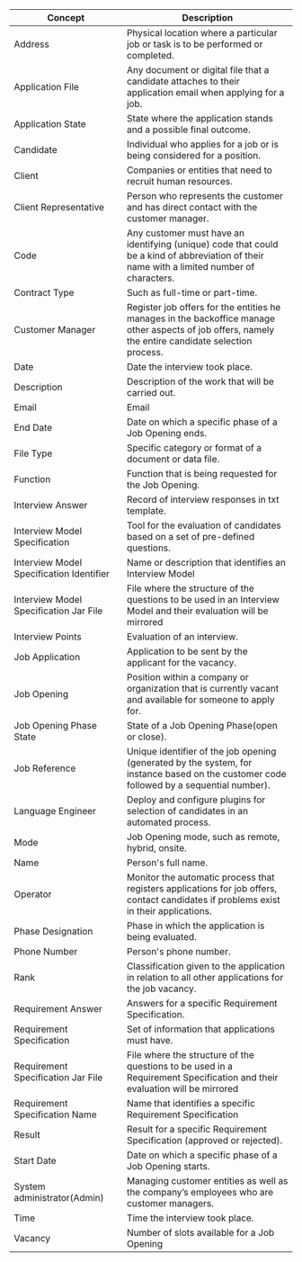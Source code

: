 | Concept                                  | Description                                                                                                                                          |
|------------------------------------------|------------------------------------------------------------------------------------------------------------------------------------------------------|
| Address                                  | Physical location where a particular job or task is to be performed or completed.                                                                    |
| Application File                         | Any document or digital file that a candidate attaches to their application email when applying for a job.                                           |
| Application State                        | State where the application stands and a possible final outcome.                                                                                     |
| Candidate                                | Individual who applies for a job or is being considered for a position.                                                                              |
| Client                                   | Companies or entities that need to recruit human resources.                                                                                          |
| Client Representative                    | Person who represents the customer and has direct contact with the customer manager.                                                                 |
| Code                                     | Any customer must have an identifying (unique) code that could be a kind of abbreviation of their name with a limited number of characters.          |
| Contract Type                            | Such as full-time or part-time.                                                                                                                      |
| Customer Manager                         | Register job offers for the entities he manages in the backoffice manage other aspects of job offers, namely the entire candidate selection process. |
| Date                                     | Date the interview took place.                                                                                                                       |
| Description                              | Description of the work that will be carried out.                                                                                                    |
| Email                                    | Email                                                                                                                                                |
| End Date                                 | Date on which a specific phase of a Job Opening ends.                                                                                                |
| File Type                                | Specific category or format of a document or data file.                                                                                              |
| Function                                 | Function that is being requested for the Job Opening.                                                                                                |
| Interview Answer                         | Record of interview responses in txt template.                                                                                                       |
| Interview Model Specification            | Tool for the evaluation of candidates based on a set of pre-defined questions.                                                                       |
| Interview Model Specification Identifier | Name or description that identifies an Interview Model                                                                                               |
| Interview Model Specification Jar File   | File where the structure of the questions to be used in an Interview Model and their evaluation will be mirrored                                     |
| Interview Points                         | Evaluation of an interview.                                                                                                                          |
| Job Application                          | Application to be sent by the applicant for the vacancy.                                                                                             |
| Job Opening                              | Position within a company or organization that is currently vacant and available for someone to apply for.                                           |
| Job Opening Phase State                  | State of a Job Opening Phase(open or close).                                                                                                         |
| Job Reference                            | Unique identifier of the job opening (generated by the system, for instance based on the customer code followed by a sequential number).             |
| Language Engineer                        | Deploy and configure plugins for selection of candidates in an automated process.                                                                    |
| Mode                                     | Job Opening mode, such as remote, hybrid, onsite.                                                                                                    |
| Name                                     | Person's full name.                                                                                                                                  |
| Operator                                 | Monitor the automatic process that registers applications for job offers, contact candidates if problems exist in their applications.                |
| Phase Designation                        | Phase in which the application is being evaluated.                                                                                                   |
| Phone Number                             | Person's phone number.                                                                                                                               |
| Rank                                     | Classification given to the application in relation to all other applications for the job vacancy.                                                   |
| Requirement Answer                       | Answers for a specific Requirement Specification.                                                                                                    |
| Requirement Specification                | Set of information that applications must have.                                                                                                      |
| Requirement Specification Jar File       | File where the structure of the questions to be used in a Requirement Specification and their evaluation will be mirrored                            |
| Requirement Specification Name           | Name that identifies a specific Requirement Specification                                                                                            |
| Result                                   | Result for a specific Requirement Specification (approved or rejected).                                                                              |
| Start Date                               | Date on which a specific phase of a Job Opening starts.                                                                                              |
| System administrator(Admin)              | Managing customer entities as well as the company’s employees who are customer managers.                                                             |
| Time                                     | Time the interview took place.                                                                                                                       |
| Vacancy                                  | Number of slots available for a Job Opening                                                                                                          |
